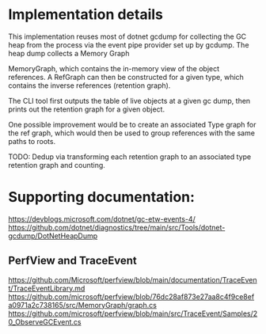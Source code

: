 ﻿# Implementation details

This implementation reuses most of dotnet gcdump for collecting the GC heap from the process
via the event pipe provider set up by gcdump. The heap dump collects a Memory Graph

 MemoryGraph, which contains the in-memory view of the object references. A RefGraph
can then be constructed for a given type, which contains the inverse references (retention graph).

The CLI tool first outputs the table of live objects at a given gc dump, then prints out the retention graph
for a given object.

One possible improvement would be to create an associated Type graph for the ref graph, which would
then be used to group references with the same paths to roots.

TODO: Dedup via transforming each retention graph to an associated type retention graph and counting.

# Supporting documentation:

https://devblogs.microsoft.com/dotnet/gc-etw-events-4/
https://github.com/dotnet/diagnostics/tree/main/src/Tools/dotnet-gcdump/DotNetHeapDump

## PerfView and TraceEvent

https://github.com/Microsoft/perfview/blob/main/documentation/TraceEvent/TraceEventLibrary.md
https://github.com/microsoft/perfview/blob/76dc28af873e27aa8c4f9ce8efa0971a2c738165/src/MemoryGraph/graph.cs
https://github.com/microsoft/perfview/blob/main/src/TraceEvent/Samples/20_ObserveGCEvent.cs

